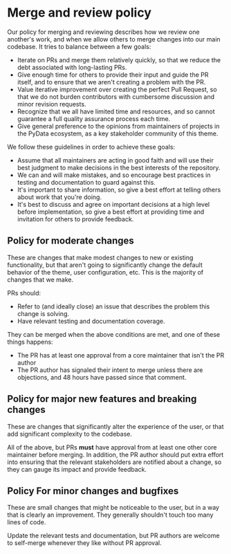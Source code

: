 # Merge and review policy

Our policy for merging and reviewing describes how we review one another's work, and when we allow others to merge changes into our main codebase.
It tries to balance between a few goals:

- Iterate on PRs and merge them relatively quickly, so that we reduce the debt associated with long-lasting PRs.
- Give enough time for others to provide their input and guide the PR itself, and to ensure that we aren't creating a problem with the PR.
- Value iterative improvement over creating the perfect Pull Request, so that we do not burden contributors with cumbersome discussion and minor revision requests.
- Recognize that we all have limited time and resources, and so cannot guarantee a full quality assurance process each time.
- Give general preference to the opinions from maintainers of projects in the PyData ecosystem, as a key stakeholder community of this theme.

We follow these guidelines in order to achieve these goals:

- Assume that all maintainers are acting in good faith and will use their best judgment to make decisions in the best interests of the repository.
- We can and will make mistakes, and so encourage best practices in testing and documentation to guard against this.
- It's important to share information, so give a best effort at telling others about work that you're doing.
- It's best to discuss and agree on important decisions at a high level before implementation, so give a best effort at providing time and invitation for others to provide feedback.

## Policy for moderate changes

These are changes that make modest changes to new or existing functionality, but that aren't going to significantly change the default behavior of the theme, user configuration, etc.
This is the majority of changes that we make.

PRs should:

- Refer to (and ideally close) an issue that describes the problem this change is solving.
- Have relevant testing and documentation coverage.

They can be merged when the above conditions are met, and one of these things happens:

- The PR has at least one approval from a core maintainer that isn't the PR author
- The PR author has signaled their intent to merge unless there are objections, and 48 hours have passed since that comment.

## Policy for major new features and breaking changes

These are changes that significantly alter the experience of the user, or that add significant complexity to the codebase.

All of the above, but PRs **must** have approval from at least one other core maintainer before merging.
In addition, the PR author should put extra effort into ensuring that the relevant stakeholders are notified about a change, so they can gauge its impact and provide feedback.

## Policy For minor changes and bugfixes

These are small changes that might be noticeable to the user, but in a way that is clearly an improvement.
They generally shouldn't touch too many lines of code.

Update the relevant tests and documentation, but PR authors are welcome to self-merge whenever they like without PR approval.
